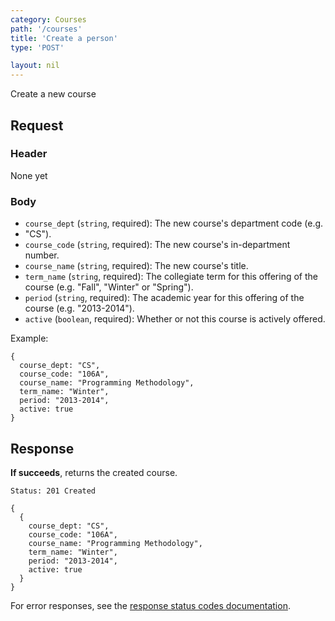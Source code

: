 ```yaml
---
category: Courses
path: '/courses'
title: 'Create a person'
type: 'POST'

layout: nil
---
```


Create a new course

## Request

### Header
None yet

### Body
* `course_dept` (`string`, required): The new course's department code (e.g.
* "CS").
* `course_code` (`string`, required): The new course's in-department number.
* `course_name` (`string`, required): The new course's title.
* `term_name` (`string`, required): The collegiate term for this offering of
  the course (e.g. "Fall", "Winter" or "Spring").
* `period` (`string`, required): The academic year for this offering of the
  course (e.g. "2013-2014").
* `active` (`boolean`, required): Whether or not this course is actively
  offered.

Example:

```
{
  course_dept: "CS",
  course_code: "106A",
  course_name: "Programming Methodology",
  term_name: "Winter",
  period: "2013-2014",
  active: true
}
```

## Response

**If succeeds**, returns the created course.

```Status: 201 Created```
```
{
  {
    course_dept: "CS",
    course_code: "106A",
    course_name: "Programming Methodology",
    term_name: "Winter",
    period: "2013-2014",
    active: true
  }
}
```

For error responses, see the [response status codes documentation](#response-status-codes).
